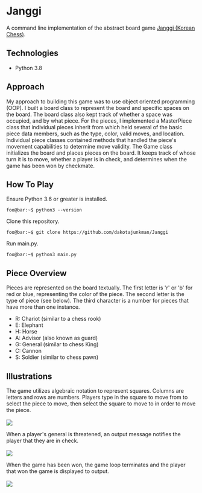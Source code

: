 # Janggi
A command line implementation of the abstract board game [Janggi (Korean Chess)](https://en.wikipedia.org/wiki/Janggi). 

## Technologies
- Python 3.8

## Approach
My approach to building this game was to use object oriented programming (OOP). I built a board class to represent the board and specific spaces on the board. The board class also kept track of whether a space was occupied, and by what piece. For the pieces, I implemented a MasterPiece class that individual pieces inherit from which held several of the basic piece data members, such as the type, color, valid moves, and location. Individual piece classes contained methods that handled the piece's movement capabilities to determine move validity. The Game class initializes the board and places pieces on the board. It keeps track of whose turn it is to move, whether a player is in check, and determines when the game has been won by checkmate. 

## How To Play
Ensure Python 3.6 or greater is installed.  
```console
foo@bar:~$ python3 --version
```

Clone this repository.  
```console
foo@bar:~$ git clone https://github.com/dakotajunkman/Janggi
```

Run main.py.  
```console
foo@bar:~$ python3 main.py
```

## Piece Overview
Pieces are represented on the board textually. The first letter is 'r' or 'b' for red or blue, representing the color of the piece. The second letter is the type of piece (see below). The third character is a number for pieces that have more than one instance.
- R: Chariot (similar to a chess rook)
- E: Elephant
- H: Horse
- A: Advisor (also known as guard)
- G: General (similar to chess King)
- C: Cannon
- S: Soldier (similar to chess pawn)

## Illustrations
The game utilizes algebraic notation to represent squares. Columns are letters and rows are numbers.
Players type in the square to move from to select the piece to move, then select the square to move
to in order to move the piece. <br/><br/>
![](./gifs/opening-move.gif)

When a player's general is threatened, an output message notifies the player that they are in check. <br/><br/>
![](./gifs/check.gif)

When the game has been won, the game loop terminates and the player that won the game is displayed to output. <br/><br/>
![](./gifs/checkmate.gif)
